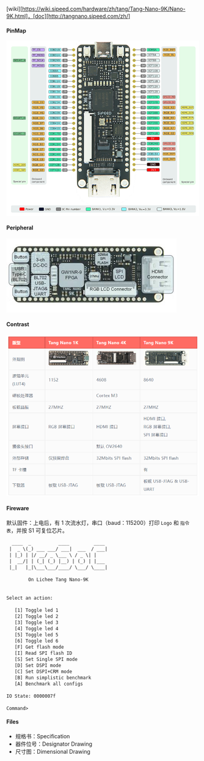 [wiki][https://wiki.sipeed.com/hardware/zh/tang/Tang-Nano-9K/Nano-9K.html]，[doc][http://tangnano.sipeed.com/zh/]

#### PinMap

![PinMap](PinMap.png)

#### Peripheral

![Peripheral](Peripheral.jpg)

#### Contrast

![Contrast](Contrast.png)

#### Fireware

默认固件：上电后，有 1 次流水灯，串口（baud：115200）打印 `Logo` 和 `指令表`，并按 S1 可复位芯片。

```
  ____  _          ____         ____
 |  _ \(_) ___ ___/ ___|  ___  / ___|
 | |_) | |/ __/ _ \___ \ / _ \| |
 |  __/| | (_| (_) |__) | (_) | |___
 |_|   |_|\___\___/____/ \___/ \____|

        On Lichee Tang Nano-9K


Select an action:

   [1] Toggle led 1
   [2] Toggle led 2
   [3] Toggle led 3
   [4] Toggle led 4
   [5] Toggle led 5
   [6] Toggle led 6
   [F] Get flash mode
   [I] Read SPI flash ID
   [S] Set Single SPI mode
   [D] Set DSPI mode
   [C] Set DSPI+CRM mode
   [B] Run simplistic benchmark
   [A] Benchmark all configs

IO State: 0000007f

Command> 
```

#### Files

- 规格书：Specification
- 器件位号：Designator Drawing
- 尺寸图：Dimensional Drawing